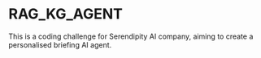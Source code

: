 # RAG_KG_AGENT
This is a coding challenge for Serendipity AI company, aiming to create a personalised briefing AI agent. 
